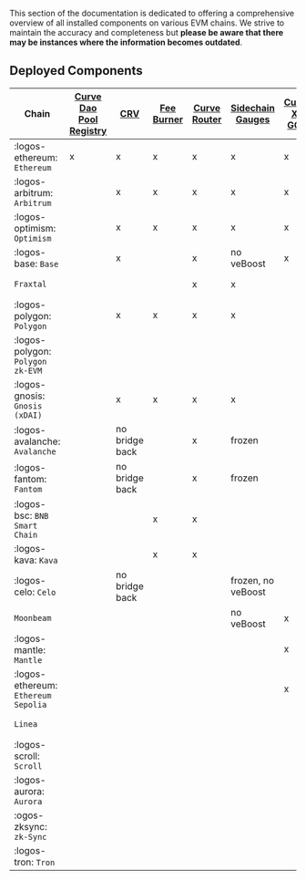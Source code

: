 This section of the documentation is dedicated to offering a comprehensive overview of all installed components on various EVM chains. We strive to maintain the accuracy and completeness but **please be aware that there may be instances where the information becomes outdated**.

## **Deployed Components**

| Chain | [Curve Dao](deployed-contracts.md#curve-dao) [Pool Registry](deployed-contracts.md#pool-registry) | [CRV](deployed-contracts.md#curve-dao) | [ Fee Burner](deployed-contracts.md#fee-burner) | [Curve Router](deployed-contracts.md#curve-router) | [Sidechain Gauges ](deployed-contracts.md#evm-sidechain-gauges)  | [Curve X-GOV ](deployed-contracts.md#curve-x-gov) | [Stableswap-NG](deployed-contracts.md#stableswap-ng) | [TwoCrypto-NG](deployed-contracts.md#twocrypto-ng) | [Tricrypto-NG](deployed-contracts.md#tricrypto-ng) | [StableCalcZap](deployed-contracts.md#stablecalczap) | [CryptoCalcZap](deployed-contracts.md#cryptocalczap) | [DepositAndStake Zap](deployed-contracts.md#depositandstake-zap) | [Curve Stablecoi](deployed-contracts.md#curve-stablecoin) |
| ----------- | ----------- |----------- |----------- |----------- |----------- |----------- |----------- |----------- |----------- |----------- |----------- |----------- | ----------- |
| :logos-ethereum: `Ethereum`       | x | x | x | x | x | x | x | x | enabled | x | x | x | mint |
| :logos-arbitrum: `Arbitrum`       |   | x | x | x | x | x | x | x | disable, enabled | x | x | x | x |
| :logos-optimism: `Optimism`       |   | x | x | x | x | x | x | x | disable, enabled | x | x | x | x |
| :logos-base: `Base`               |   | x |   | x | no veBoost | x | x | x | disable, enabled | x | x | x | x |
| `Fraxtal`                         |   |   |   | x | x |   | x | x | disable, enabled | x | x | x |   |
| :logos-polygon: `Polygon`         |   | x | x | x | x |   | x | x | disable, enabled | x | x | x |   |
| :logos-polygon: `Polygon zk-EVM`  |   |   |   |   |   |   | x | x | disable, enabled |   |   |   | x |
| :logos-gnosis: `Gnosis (xDAI)`    |   | x | x | x | x |   | x | x | disable, enabled | x | x | x | x |
| :logos-avalanche: `Avalanche`     |   | no bridge back |   | x | frozen |   | x | x | disable, enabled | x | x | x | o |
| :logos-fantom: `Fantom`           |   | no bridge back  |   | x | frozen |   | x | x | disable, enabled | x | x | x | o |
| :logos-bsc: `BNB Smart Chain`     |   |   | x | x |   |   | x | x | disable, enabled | x | x | x | ? |
| :logos-kava: `Kava`               |   |   | x | x |   |   | x | x | disable, enabled | x | x | x |   |
| :logos-celo: `Celo`               |   | no bridge back |   |   | frozen, no veBoost |   | x | x | disable, enabled | x | x |   |  |
| `Moonbeam`                        |   |   |   |   | no veBoost | x |   |   |   |   |   |   |   |
| :logos-mantle: `Mantle`           |   |   |   |   |   | x | x | x | disable, enabled |   |   |   |   |
|:logos-ethereum: `Ethereum Sepolia`|   |   |   |   |   | x | x | x | disable, enabled |   |   |   |   |
| `Linea`                           |   |   |   |   |   |   | x | x | disable, enabled |   |   |   |   |
| :logos-scroll: `Scroll`           |   |   |   |   |   |   | x | x | disable, enabled |   |   |   |   |
| :logos-aurora: `Aurora`           |   |   |   |   |   |   | x | x | disable, enabled | x | x |   |   |
| :ogos-zksync: `zk-Sync`           |   |   |   |   |   |   | soon | soon | soon |   |   |   |   |
| :logos-tron: `Tron`               |   |   |   |   |   |   | soon | soon | soon |   |   |   |   |